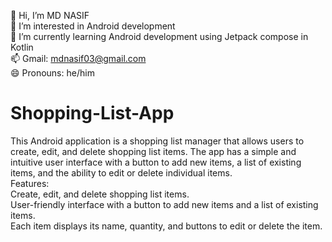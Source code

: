 👋 Hi, I’m MD NASIF <br>
👀 I’m interested in Android development <br>
🌱 I’m currently learning Android development using Jetpack compose in Kotlin <br>
📫 Gmail: mdnasif03@gmail.com <br>
😄 Pronouns: he/him<br>
# Shopping-List-App
This Android application is a shopping list manager that allows users to create, edit, and delete shopping list items. The app has a simple and intuitive user interface with a button to add new items, a list of existing items, and the ability to edit or delete individual items.<br>
Features:<br>
Create, edit, and delete shopping list items.<br>
User-friendly interface with a button to add new items and a list of existing items.<br>
Each item displays its name, quantity, and buttons to edit or delete the item.
